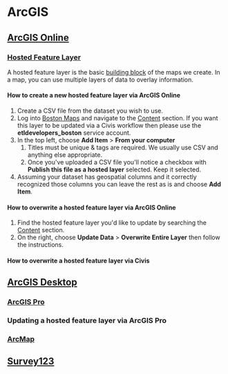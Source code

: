 # ArcGIS

## [ArcGIS Online](https://www.esri.com/en-us/arcgis/products/arcgis-online/overview)

### [Hosted Feature Layer](https://doc.arcgis.com/en/arcgis-online/manage-data/hosted-web-layers.htm)

A hosted feature layer is the basic [building block](https://doc.arcgis.com/en/arcgis-online/manage-data/data-in-online.htm) of the maps we create. In a map, you can use multiple layers of data to overlay information.

#### How to create a new hosted feature layer via ArcGIS Online

1. Create a CSV file from the dataset you wish to use.
2. Log into [Boston Maps](../../gis.md#boston-maps) and navigate to the [Content](https://boston.maps.arcgis.com/home/content.html) section. If you want this layer to be updated via a Civis workflow then please use the **etldevelopers\_boston** service account.
3. In the top left, choose **Add Item** &gt; **From your computer**
   1. Titles must be unique & tags are required. We usually use CSV and anything else appropriate.
   2. Once you've uploaded a CSV file you'll notice a checkbox with **Publish this file as a hosted layer** selected. Keep it selected.
4. Assuming your dataset has geospatial columns and it correctly recognized those columns you can leave the rest as is and choose **Add Item**.

#### How to overwrite a hosted feature layer via ArcGIS Online

1. Find the hosted feature layer you'd like to update by searching the [Content](https://boston.maps.arcgis.com/home/content.html) section.
2. On the right, choose **Update Data** &gt; **Overwrite Entire Layer** then follow the instructions.

#### How to overwrite a hosted feature layer via Civis

## [ArcGIS Desktop](https://desktop.arcgis.com/en/)

### [ArcGIS Pro](https://www.esri.com/en-us/arcgis/products/arcgis-pro/resources)

### Updating a hosted feature layer via ArcGIS Pro

### [ArcMap](https://desktop.arcgis.com/en/arcmap/)

## [Survey123](https://www.esri.com/en-us/arcgis/products/arcgis-survey123/overview)

